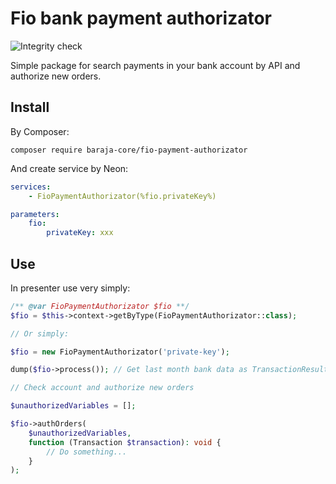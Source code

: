 Fio bank payment authorizator
=============================

![Integrity check](https://github.com/baraja-core/fio-payment-authorizator/workflows/Integrity%20check/badge.svg)

Simple package for search payments in your bank account by API and authorize new orders.

Install
-------

By Composer:

```shell
composer require baraja-core/fio-payment-authorizator
```

And create service by Neon:

```yaml
services:
    - FioPaymentAuthorizator(%fio.privateKey%)

parameters:
    fio:
        privateKey: xxx
```

Use
---

In presenter use very simply:

```php
/** @var FioPaymentAuthorizator $fio **/
$fio = $this->context->getByType(FioPaymentAuthorizator::class);

// Or simply:

$fio = new FioPaymentAuthorizator('private-key');

dump($fio->process()); // Get last month bank data as TransactionResult.

// Check account and authorize new orders

$unauthorizedVariables = [];

$fio->authOrders(
    $unauthorizedVariables,
    function (Transaction $transaction): void {
        // Do something...
    }
);
```
